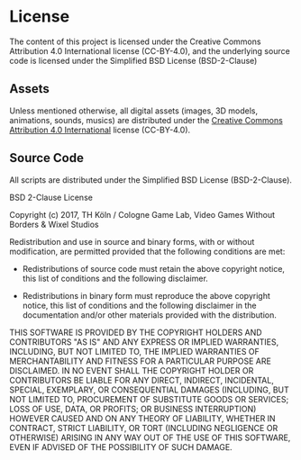 # License
The content of this project is licensed under the Creative Commons Attribution 4.0 International license (CC-BY-4.0), and the underlying source code is licensed under the Simplified BSD License (BSD-2-Clause)

## Assets
Unless mentioned otherwise, all digital assets (images, 3D models, animations, sounds, musics) are distributed under the [Creative Commons Attribution 4.0 International](http://creativecommons.org/licenses/by/4.0/) license (CC-BY-4.0).

## Source Code
All scripts are distributed under the Simplified BSD License (BSD-2-Clause).

BSD 2-Clause License

Copyright (c) 2017, TH Köln / Cologne Game Lab, Video Games Without Borders & Wixel Studios

Redistribution and use in source and binary forms, with or without
modification, are permitted provided that the following conditions are met:

- Redistributions of source code must retain the above copyright notice, this list of conditions and the following disclaimer.

- Redistributions in binary form must reproduce the above copyright notice, this list of conditions and the following disclaimer in the documentation and/or other materials provided with the distribution.

THIS SOFTWARE IS PROVIDED BY THE COPYRIGHT HOLDERS AND CONTRIBUTORS "AS IS"
AND ANY EXPRESS OR IMPLIED WARRANTIES, INCLUDING, BUT NOT LIMITED TO, THE
IMPLIED WARRANTIES OF MERCHANTABILITY AND FITNESS FOR A PARTICULAR PURPOSE ARE
DISCLAIMED. IN NO EVENT SHALL THE COPYRIGHT HOLDER OR CONTRIBUTORS BE LIABLE
FOR ANY DIRECT, INDIRECT, INCIDENTAL, SPECIAL, EXEMPLARY, OR CONSEQUENTIAL
DAMAGES (INCLUDING, BUT NOT LIMITED TO, PROCUREMENT OF SUBSTITUTE GOODS OR
SERVICES; LOSS OF USE, DATA, OR PROFITS; OR BUSINESS INTERRUPTION) HOWEVER
CAUSED AND ON ANY THEORY OF LIABILITY, WHETHER IN CONTRACT, STRICT LIABILITY,
OR TORT (INCLUDING NEGLIGENCE OR OTHERWISE) ARISING IN ANY WAY OUT OF THE USE
OF THIS SOFTWARE, EVEN IF ADVISED OF THE POSSIBILITY OF SUCH DAMAGE.
